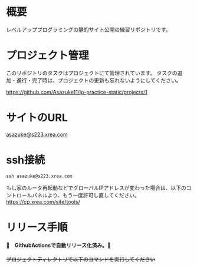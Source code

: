 # 概要
レベルアッププログラミングの静的サイト公開の練習リポジトリです。

# プロジェクト管理

このリポジトリのタスクはプロジェクトにて管理されています。
タスクの追加・進行・完了時は、プロジェクトの更新も忘れないようにしてください。

https://github.com/Asazuke11/lp-practice-static/projects/1

# サイトのURL
asazuke@s223.xrea.com

# ssh接続

```
ssh asazuke@s223.xrea.com
```

もし家のルータ再起動などでグローバルIPアドレスが変わった場合は、以下のコントロールパネルより、もう一度許可し直してください。
https://cp.xrea.com/site/tools/

# リリース手順

#### 💫　GithubActionsで自動リリース化済み。💫

~~プロジェクトディレクトリで以下のコマンドを実行してください~~

